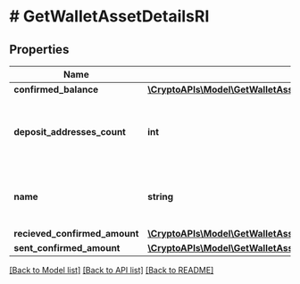 # # GetWalletAssetDetailsRI

## Properties

Name | Type | Description | Notes
------------ | ------------- | ------------- | -------------
**confirmed_balance** | [**\CryptoAPIs\Model\GetWalletAssetDetailsRIConfirmedBalance**](GetWalletAssetDetailsRIConfirmedBalance.md) |  |
**deposit_addresses_count** | **int** | Specifies the count of deposit addresses in the Wallet. |
**name** | **string** | Defines the name of the Wallet given to it by the user. |
**recieved_confirmed_amount** | [**\CryptoAPIs\Model\GetWalletAssetDetailsRIRecievedConfirmedAmount**](GetWalletAssetDetailsRIRecievedConfirmedAmount.md) |  |
**sent_confirmed_amount** | [**\CryptoAPIs\Model\GetWalletAssetDetailsRISentConfirmedAmount**](GetWalletAssetDetailsRISentConfirmedAmount.md) |  |

[[Back to Model list]](../../README.md#models) [[Back to API list]](../../README.md#endpoints) [[Back to README]](../../README.md)
